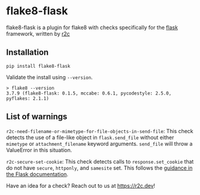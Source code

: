 # flake8-flask

flake8-flask is a plugin for flake8 with checks specifically for the [flask](https://pypi.org/project/Flask/) framework, written by [r2c](https://r2c.dev)

## Installation

```
pip install flake8-flask
```

Validate the install using `--version`.

```
> flake8 --version
3.7.9 (flake8-flask: 0.1.5, mccabe: 0.6.1, pycodestyle: 2.5.0, pyflakes: 2.1.1)
```

## List of warnings

`r2c-need-filename-or-mimetype-for-file-objects-in-send-file`: This check detects the use of a file-like object in `flask.send_file` without either `mimetype` or `attachment_filename` keyword arguments. `send_file` will throw a ValueError in this situation.

`r2c-secure-set-cookie`: This check detects calls to `response.set_cookie` that do not have `secure`, `httponly`, and `samesite` set. This follows the [guidance in the Flask documentation](https://flask.palletsprojects.com/en/1.1.x/security/#set-cookie-options).

Have an idea for a check? Reach out to us at https://r2c.dev!